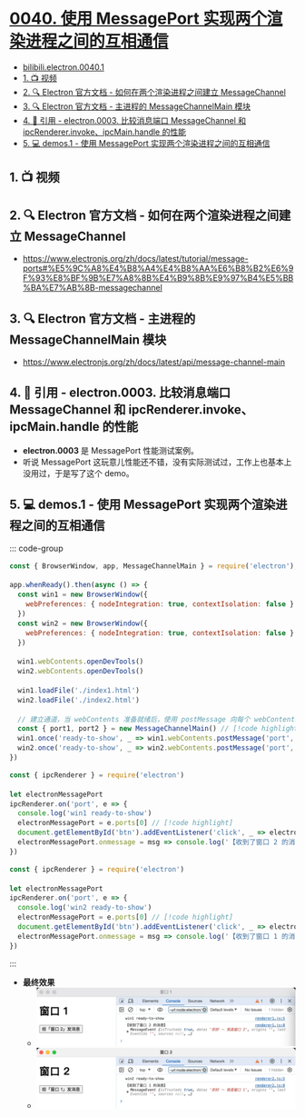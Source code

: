 # [0040. 使用 MessagePort 实现两个渲染进程之间的互相通信](https://github.com/Tdahuyou/electron/tree/main/0040.%20%E4%BD%BF%E7%94%A8%20MessagePort%20%E5%AE%9E%E7%8E%B0%E4%B8%A4%E4%B8%AA%E6%B8%B2%E6%9F%93%E8%BF%9B%E7%A8%8B%E4%B9%8B%E9%97%B4%E7%9A%84%E4%BA%92%E7%9B%B8%E9%80%9A%E4%BF%A1)


<!-- region:toc -->


- [bilibili.electron.0040.1](https://www.bilibili.com/video/BV1CBFyeREuR)
- [1. 📺 视频](#1--视频)
- [2. 🔍 Electron 官方文档 - 如何在两个渲染进程之间建立 MessageChannel](#2--electron-官方文档---如何在两个渲染进程之间建立-messagechannel)
- [3. 🔍 Electron 官方文档 - 主进程的 MessageChannelMain 模块](#3--electron-官方文档---主进程的-messagechannelmain-模块)
- [4. 🔗 引用 - electron.0003. 比较消息端口 MessageChannel 和 ipcRenderer.invoke、ipcMain.handle 的性能](#4--引用---electron0003-比较消息端口-messagechannel-和-ipcrendererinvokeipcmainhandle-的性能)
- [5. 💻 demos.1 - 使用 MessagePort 实现两个渲染进程之间的互相通信](#5--demos1---使用-messageport-实现两个渲染进程之间的互相通信)
<!-- endregion:toc -->

## 1. 📺 视频

<BilibiliOutsidePlayer id="BV1CBFyeREuR" />

## 2. 🔍 Electron 官方文档 - 如何在两个渲染进程之间建立 MessageChannel

- https://www.electronjs.org/zh/docs/latest/tutorial/message-ports#%E5%9C%A8%E4%B8%A4%E4%B8%AA%E6%B8%B2%E6%9F%93%E8%BF%9B%E7%A8%8B%E4%B9%8B%E9%97%B4%E5%BB%BA%E7%AB%8B-messagechannel

## 3. 🔍 Electron 官方文档 - 主进程的 MessageChannelMain 模块

- https://www.electronjs.org/zh/docs/latest/api/message-channel-main

## 4. 🔗 引用 - electron.0003. 比较消息端口 MessageChannel 和 ipcRenderer.invoke、ipcMain.handle 的性能

- **electron.0003** 是 MessagePort 性能测试案例。
- 听说 MessagePort 这玩意儿性能还不错，没有实际测试过，工作上也基本上没用过，于是写了这个 demo。

## 5. 💻 demos.1 - 使用 MessagePort 实现两个渲染进程之间的互相通信

::: code-group

```js [index.js]
const { BrowserWindow, app, MessageChannelMain } = require('electron');

app.whenReady().then(async () => {
  const win1 = new BrowserWindow({
    webPreferences: { nodeIntegration: true, contextIsolation: false }
  })
  const win2 = new BrowserWindow({
    webPreferences: { nodeIntegration: true, contextIsolation: false }
  })

  win1.webContents.openDevTools()
  win2.webContents.openDevTools()

  win1.loadFile('./index1.html')
  win2.loadFile('./index2.html')

  // 建立通道，当 webContents 准备就绪后，使用 postMessage 向每个 webContents 发送一个端口。
  const { port1, port2 } = new MessageChannelMain() // [!code highlight]
  win1.once('ready-to-show', _ => win1.webContents.postMessage('port', null, [port1])) // [!code highlight]
  win2.once('ready-to-show', _ => win2.webContents.postMessage('port', null, [port2])) // [!code highlight]
})
```


```js [renderer1.js]
const { ipcRenderer } = require('electron')

let electronMessagePort
ipcRenderer.on('port', e => {
  console.log('win1 ready-to-show')
  electronMessagePort = e.ports[0] // [!code highlight]
  document.getElementById('btn').addEventListener('click', _ => electronMessagePort.postMessage('你好 ～ 我是窗口 1')) // [!code highlight]
  electronMessagePort.onmessage = msg => console.log('【收到了窗口 2 的消息】', msg) // [!code highlight]
})
```


```js [renderer2.js]
const { ipcRenderer } = require('electron')

let electronMessagePort
ipcRenderer.on('port', e => {
  console.log('win2 ready-to-show')
  electronMessagePort = e.ports[0] // [!code highlight]
  document.getElementById('btn').addEventListener('click', _ => electronMessagePort.postMessage('你好 ～ 我是窗口 2')) // [!code highlight]
  electronMessagePort.onmessage = msg => console.log('【收到了窗口 1 的消息】', msg) // [!code highlight]
})
```

:::

- **最终效果**
  - ![](assets/2024-10-05-22-16-04.png)
  - ![](assets/2024-10-05-22-16-08.png)
